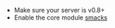 * Make sure your server is v0.8+
* Enable the core module [smacks](https://modules.prosody.im/mod_smacks)
